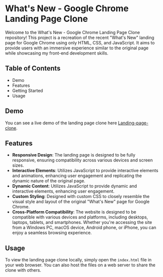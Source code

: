 
# What's New - Google Chrome Landing Page Clone

Welcome to the What's New - Google Chrome Landing Page Clone repository! This project is a recreation of the recent "What's New" landing page for Google Chrome using only HTML, CSS, and JavaScript. It aims to provide users with an immersive experience similar to the original page while showcasing my front-end development skills.

## Table of Contents

- Demo
- Features
- Getting Started
- Usage


## Demo

You can see a live demo of the landing page clone here [Landing-page-clone](https://anuskasaha.github.io/chrome-update-clone/).


## Features

- **Responsive Design**: The landing page is designed to be fully responsive, ensuring compatibility across various devices and screen sizes.
- **Interactive Elements**: Utilizes JavaScript to provide interactive elements and animations, enhancing user engagement and replicating the dynamic nature of the original page.
- **Dynamic Content**: Utilizes JavaScript to provide dynamic and interactive elements, enhancing user engagement.
- **Custom Styling**: Designed with custom CSS to closely resemble the visual style and layout of the original "What's New" page for Google Chrome.
- **Cross-Platform Compatibility**: The website is designed to be compatible with various devices and platforms, including desktops, laptops, tablets, and smartphones. Whether you're accessing the site from a Windows PC, macOS device, Android phone, or iPhone, you can enjoy a seamless browsing experience.


## Usage

To view the landing page clone locally, simply open the `index.html` file in your web browser. You can also host the files on a web server to share the clone with others.

